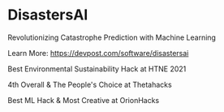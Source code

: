 # DisastersAI

Revolutionizing Catastrophe Prediction with Machine Learning

Learn More: https://devpost.com/software/disastersai

Best Environmental Sustainability Hack  at HTNE 2021

4th Overall & The People's Choice at Thetahacks

Best ML Hack & Most Creative at OrionHacks
